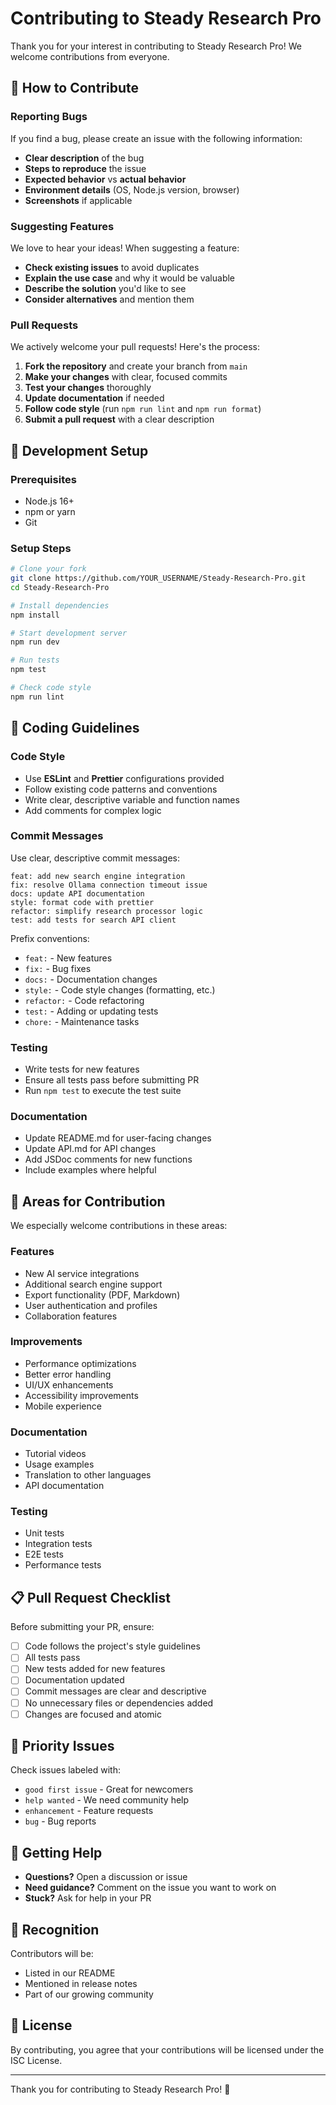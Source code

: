 # Contributing to Steady Research Pro

Thank you for your interest in contributing to Steady Research Pro! We welcome contributions from everyone.

## 🤝 How to Contribute

### Reporting Bugs

If you find a bug, please create an issue with the following information:

- **Clear description** of the bug
- **Steps to reproduce** the issue
- **Expected behavior** vs **actual behavior**
- **Environment details** (OS, Node.js version, browser)
- **Screenshots** if applicable

### Suggesting Features

We love to hear your ideas! When suggesting a feature:

- **Check existing issues** to avoid duplicates
- **Explain the use case** and why it would be valuable
- **Describe the solution** you'd like to see
- **Consider alternatives** and mention them

### Pull Requests

We actively welcome your pull requests! Here's the process:

1. **Fork the repository** and create your branch from `main`
2. **Make your changes** with clear, focused commits
3. **Test your changes** thoroughly
4. **Update documentation** if needed
5. **Follow code style** (run `npm run lint` and `npm run format`)
6. **Submit a pull request** with a clear description

## 🔧 Development Setup

### Prerequisites

- Node.js 16+
- npm or yarn
- Git

### Setup Steps

```bash
# Clone your fork
git clone https://github.com/YOUR_USERNAME/Steady-Research-Pro.git
cd Steady-Research-Pro

# Install dependencies
npm install

# Start development server
npm run dev

# Run tests
npm test

# Check code style
npm run lint
```

## 📝 Coding Guidelines

### Code Style

- Use **ESLint** and **Prettier** configurations provided
- Follow existing code patterns and conventions
- Write clear, descriptive variable and function names
- Add comments for complex logic

### Commit Messages

Use clear, descriptive commit messages:

```
feat: add new search engine integration
fix: resolve Ollama connection timeout issue
docs: update API documentation
style: format code with prettier
refactor: simplify research processor logic
test: add tests for search API client
```

Prefix conventions:
- `feat:` - New features
- `fix:` - Bug fixes
- `docs:` - Documentation changes
- `style:` - Code style changes (formatting, etc.)
- `refactor:` - Code refactoring
- `test:` - Adding or updating tests
- `chore:` - Maintenance tasks

### Testing

- Write tests for new features
- Ensure all tests pass before submitting PR
- Run `npm test` to execute the test suite

### Documentation

- Update README.md for user-facing changes
- Update API.md for API changes
- Add JSDoc comments for new functions
- Include examples where helpful

## 🌟 Areas for Contribution

We especially welcome contributions in these areas:

### Features
- New AI service integrations
- Additional search engine support
- Export functionality (PDF, Markdown)
- User authentication and profiles
- Collaboration features

### Improvements
- Performance optimizations
- Better error handling
- UI/UX enhancements
- Accessibility improvements
- Mobile experience

### Documentation
- Tutorial videos
- Usage examples
- Translation to other languages
- API documentation

### Testing
- Unit tests
- Integration tests
- E2E tests
- Performance tests

## 📋 Pull Request Checklist

Before submitting your PR, ensure:

- [ ] Code follows the project's style guidelines
- [ ] All tests pass
- [ ] New tests added for new features
- [ ] Documentation updated
- [ ] Commit messages are clear and descriptive
- [ ] No unnecessary files or dependencies added
- [ ] Changes are focused and atomic

## 🎯 Priority Issues

Check issues labeled with:
- `good first issue` - Great for newcomers
- `help wanted` - We need community help
- `enhancement` - Feature requests
- `bug` - Bug reports

## 💬 Getting Help

- **Questions?** Open a discussion or issue
- **Need guidance?** Comment on the issue you want to work on
- **Stuck?** Ask for help in your PR

## 🙏 Recognition

Contributors will be:
- Listed in our README
- Mentioned in release notes
- Part of our growing community

## 📄 License

By contributing, you agree that your contributions will be licensed under the ISC License.

---

Thank you for contributing to Steady Research Pro! 🚀
